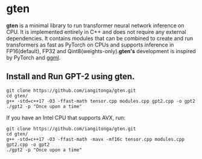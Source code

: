 # gten
**gten** is a minimal library to run transformer neural network inference on CPU. It
is implemented entirely in C++ and does not require any external dependencies. It contains
modules that can be combined to create and run transformers as fast as PyTorch on CPUs and
supports inference in FP16(default), FP32 and Qint8(weights-only).**gten's** development is
inspired by PyTorch and [ggml](https://github.com/ggerganov/ggml).


## Install and Run GPT-2 using gten.
```
git clone https://github.com/iangitonga/gten.git
cd gten/
g++ -std=c++17 -O3 -ffast-math tensor.cpp modules.cpp gpt2.cpp -o gpt2
./gpt2 -p "Once upon a time"
```

If you have an Intel CPU that supports AVX, run:
```
git clone https://github.com/iangitonga/gten.git
cd gten/
g++ -std=c++17 -O3 -ffast-math -mavx -mf16c tensor.cpp modules.cpp gpt2.cpp -o gpt2
./gpt2 -p "Once upon a time"
```
